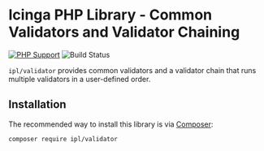 # Icinga PHP Library - Common Validators and Validator Chaining

[![PHP Support](https://img.shields.io/badge/php-%3E%3D%205.6-777BB4?logo=PHP)](https://php.net/)
![Build Status](https://github.com/Icinga/ipl-validator/workflows/PHP%20Tests/badge.svg?branch=master)

`ipl/validator` provides common validators and a validator chain that runs multiple validators in a user-defined order.

## Installation

The recommended way to install this library is via [Composer](https://getcomposer.org):

```
composer require ipl/validator
```
